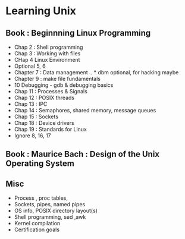 # Learning Unix

## Book : Beginnning Linux Programming
* Chap 2 : Shell programming
* Chap 3 : Working with files
* CHap 4 Linux Environment
* Optional 5, 6
* Chapter 7 : Data management
.. * dbm optional, for hacking maybe
* Chapter 9 : make file fundamentals
* 10 Debugging - gdb & debugging basics
* Chap 11 : Processes & Signals
* Chap 12 : POSIX threads
* Chap 13 : IPC
* Chap 14 : Semaphores, shared memory, message queues
* Chap 15 : Sockets
* Chap 18 : Device drivers
* Chap 19 : Standards for Linux
* Ignore 8, 16, 17

## Book : Maurice Bach : Design of the Unix Operating System

## Misc
* Process , proc tables, 
* Sockets, pipes, named pipes
* OS info, POSIX directory layout(s)
* Shell programming, sed ,awk 
* Kernel compilation
* Certification goals
